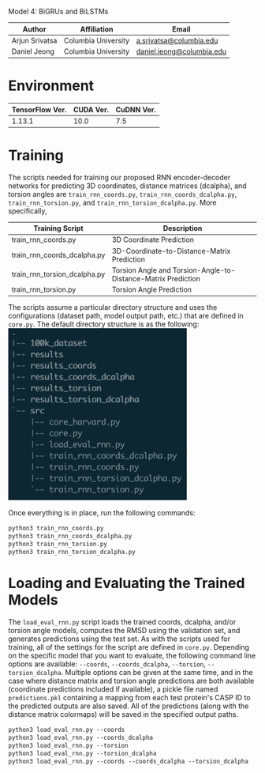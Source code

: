 Model 4: BiGRUs and BiLSTMs

| Author     | Affiliation         | Email               |
| ---------- | ------------------- | ------------------- |
| Arjun Srivatsa | Columbia University | a.srivatsa@columbia.edu |
| Daniel Jeong | Columbia University | daniel.jeong@columbia.edu |

# Environment
| TensorFlow Ver. | CUDA Ver. | CuDNN Ver. |
| --------------- | --------- | ---------- |
| 1.13.1          | 10.0      | 7.5        |

# Training
The scripts needed for training our proposed RNN encoder-decoder networks for predicting 3D coordinates, distance matrices (dcalpha), and torsion angles are `train_rnn_coords.py`, `train_rnn_coords_dcalpha.py`, `train_rnn_torsion.py`, and `train_rnn_torsion_dcalpha.py`. More specifically,

| Training Script | Description |
| --------------- | ----------- |
| train_rnn_coords.py | 3D Coordinate Prediction |
| train_rnn_coords_dcalpha.py | 3D-Coordinate-to-Distance-Matrix Prediction |
| train_rnn_torsion_dcalpha.py | Torsion Angle and Torsion-Angle-to-Distance-Matrix Prediction |
| train_rnn_torsion.py | Torsion Angle Prediction |

The scripts assume a particular directory structure and uses the configurations (dataset path, model output path, etc.) that are defined in `core.py`. The default directory structure is as the following:
![default_directory_structure](/model_4/description/directory_structure.png)

Once everything is in place, run the following commands:
```
python3 train_rnn_coords.py
python3 train_rnn_coords_dcalpha.py
python3 train_rnn_torsion.py
python3 train_rnn_torsion_dcalpha.py
```

# Loading and Evaluating the Trained Models
The `load_eval_rnn.py` script loads the trained coords, dcalpha, and/or torsion angle models, computes the RMSD using the validation set, and generates predictions using the test set. As with the scripts used for training, all of the settings for the script are defined in `core.py`. Depending on the specific model that you want to evaluate, the following command line options are available: `--coords`, `--coords_dcalpha`, `--torsion`, `--torsion_dcalpha`. Multiple options can be given at the same time, and in the case where distance matrix and torsion angle predictions are both available (coordinate predictions included if available), a pickle file named `predictions.pkl` containing a mapping from each test protein's CASP ID to the predicted outputs are also saved. All of the predictions (along with the distance matrix colormaps) will be saved in the specified output paths.
```
python3 load_eval_rnn.py --coords
python3 load_eval_rnn.py --coords_dcalpha
python3 load_eval_rnn.py --torsion
python3 load_eval_rnn.py --torsion_dcalpha
python3 load_eval_rnn.py --coords --coords_dcalpha --torsion_dcalpha
```
